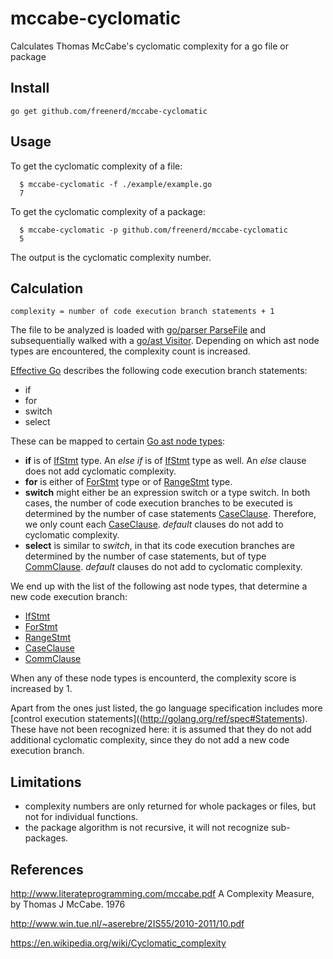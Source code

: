 # mccabe-cyclomatic

Calculates Thomas McCabe's cyclomatic complexity for a go file or package

## Install

    go get github.com/freenerd/mccabe-cyclomatic

## Usage

To get the cyclomatic complexity of a file:

```
  $ mccabe-cyclomatic -f ./example/example.go
  7
```

To get the cyclomatic complexity of a package:

```
  $ mccabe-cyclomatic -p github.com/freenerd/mccabe-cyclomatic
  5
```

The output is the cyclomatic complexity number.

## Calculation

`complexity = number of code execution branch statements + 1`

The file to be analyzed is loaded with [go/parser ParseFile](http://golang.org/pkg/go/parser/#ParseFile) and subsequentially walked with a [go/ast Visitor](http://golang.org/pkg/go/ast/#Visitor). Depending on which ast node types are encountered, the complexity count is increased.

[Effective Go](http://golang.org/doc/effective_go.html#control-structures) describes the following code execution branch statements:

- if
- for
- switch
- select

These can be mapped to certain [Go ast node types](http://golang.org/pkg/go/ast/):

- **if** is of [IfStmt](http://golang.org/pkg/go/ast/#IfStmt) type. An *else if* is of [IfStmt](http://golang.org/pkg/go/ast/#IfStmt) type as well. An *else* clause does not add cyclomatic complexity.
- **for** is either of [ForStmt](http://golang.org/pkg/go/ast/#ForStmt) type or of [RangeStmt](http://golang.org/pkg/go/ast/#RangeStmt) type.
- **switch** might either be an expression switch or a type switch. In both cases, the number of code execution branches to be executed is determined by the number of case statements [CaseClause](http://golang.org/pkg/go/ast/#CaseClause). Therefore, we only count each [CaseClause](http://golang.org/pkg/go/ast/#CaseClause). *default* clauses do not add to cyclomatic complexity.
- **select** is similar to *switch*, in that its code execution branches are determined by the number of case statements, but of type [CommClause](http://golang.org/pkg/go/ast/#CommClause). *default* clauses do not add to cyclomatic complexity.

We end up with the list of the following ast node types, that determine a new code execution branch:

- [IfStmt](http://golang.org/pkg/go/ast/#IfStmt)
- [ForStmt](http://golang.org/pkg/go/ast/#ForStmt)
- [RangeStmt](http://golang.org/pkg/go/ast/#RangeStmt)
- [CaseClause](http://golang.org/pkg/go/ast/#CaseClause)
- [CommClause](http://golang.org/pkg/go/ast/#CommClause)

When any of these node types is encounterd, the complexity score is increased by 1.

Apart from the ones just listed, the go language specification includes more [control execution statements]((http://golang.org/ref/spec#Statements). These have not been recognized here: it is assumed that they do not add additional cyclomatic complexity, since they do not add a new code execution branch.

## Limitations

- complexity numbers are only returned for whole packages or files, but not for individual functions.
- the package algorithm is not recursive, it will not recognize sub-packages.

## References

http://www.literateprogramming.com/mccabe.pdf
A Complexity Measure, by Thomas J McCabe. 1976

http://www.win.tue.nl/~aserebre/2IS55/2010-2011/10.pdf

https://en.wikipedia.org/wiki/Cyclomatic_complexity
